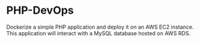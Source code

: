 # PHP-DevOps
Dockerize a simple PHP application and deploy it on an AWS EC2 instance. This application will interact with a MySQL database hosted on AWS RDS.
